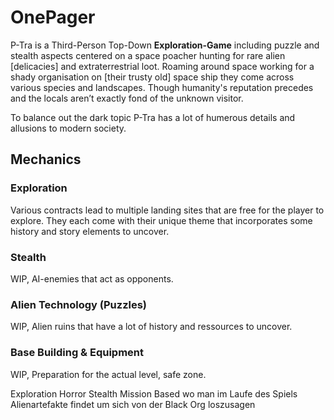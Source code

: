 # OnePager

P-Tra is a Third-Person Top-Down **Exploration-Game** including puzzle and stealth aspects centered on a space poacher hunting for rare alien [delicacies] and extraterrestrial loot. Roaming around space working for a shady organisation on [their trusty old] space ship they come across various species and landscapes. Though humanity's reputation precedes and the locals aren’t exactly fond of the unknown visitor.

To balance out the dark topic P-Tra has a lot of humerous details and allusions to modern society.

## Mechanics

### Exploration

Various contracts lead to multiple landing sites that are free for the player to explore. They each come with their unique theme that incorporates some history and story elements to uncover.

### Stealth

WIP, AI-enemies that act as opponents.

### Alien Technology (Puzzles)

WIP, Alien ruins that have a lot of history and ressources to uncover.

### Base Building & Equipment

WIP, Preparation for the actual level, safe zone.


Exploration Horror Stealth Mission Based wo man im Laufe des Spiels Alienartefakte findet um sich von der Black Org loszusagen